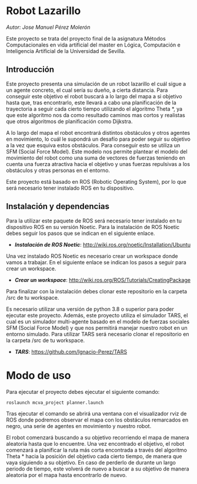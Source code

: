 # Robot Lazarillo
*Autor: Jose Manuel Pérez Molerón*

Este proyecto se trata del proyecto final de la asignatura Métodos Computacionales en vida artificial del master en Lógica, Computación e Inteligencia Artificial de la Universidad de Sevilla. 

 ## Introducción
 
 Este proyecto presenta una simulación de un robot lazarillo
el cuál sigue a un agente concreto, el cual sería su dueño, a
cierta distancia. Para conseguir este objetivo el robot buscará a
lo largo del mapa a si objetivo hasta que, tras encontrarlo, este
llevará a cabo una planificación de la trayectoria a seguir cada
cierto tiempo utilizando el algoritmo Theta *, ya que este
algoritmo nos da como resultado caminos mas cortos y realistas
que otros algoritmos de planificación como Dijkstra.

A lo largo del mapa el robot encontrará distintos obstáculos y otros
agentes en movimiento, lo cuál le supondrá un desafío para poder 
seguir su objetivo a la vez que esquiva estos
obstáculos. Para conseguir esto se utiliza un SFM (Social
Force Model). Este modelo nos permite plantear el modelo del
movimiento del robot como una suma de vectores de fuerzas
teniendo en cuenta una fuerza atractiva hacia el objetivo y unas
fuerzas repulsivas a los obstáculos y otras personas en el entorno.

Este proyecto está basado en ROS (Robotic Operating System), por
lo que será necesario tener instalado ROS en tu dispositivo.

## Instalación y dependencias

Para la utilizar este paquete de ROS será necesario tener instalado en
tu dispositivo ROS en su versión Noetic. Para la instalación de ROS Noetic 
debes seguir los pasos que se indican en el siguiente enlace.

- ***Instalación de ROS Noetic***: http://wiki.ros.org/noetic/Installation/Ubuntu

Una vez instalado ROS Noetic es necesario crear un workspace donde vamos a trabajar. 
En el siguiente enlace se indican los pasos a seguir para crear un workspace.

- ***Crear un workspace***:  http://wiki.ros.org/ROS/Tutorials/CreatingPackage

Para finalizar con la instalación debes clonar este repositorio en la carpeta /src de 
tu workspace.

Es necesario utilizar una versión de python 3.8 o superior para poder ejecutar este proyecto.
Además, este proyecto utiliza el simulador TARS, el cual es un simulador multi-agente basado en 
el modelo de fuerzas sociales SFM (Social Force Model) y que nos permitirá manejar nuestro robot
en un entorno simulado. Para utilizar TARS será necesario clonar el repositorio en la carpeta /src de
tu workspace.

- ***TARS***: https://github.com/Ignacio-Perez/TARS

# Modo de uso

Para ejecutar el proyecto debes ejecutar el siguiente comando:
```
roslaunch mcva_project planner.launch
```
Tras ejecutar el comando se abrirá una ventana con el visualizador rviz de ROS
donde podremos observar el mapa con los obstáculos remarcados en negro, una serie
de agentes en movimiento y nuestro robot.

El robot comenzará buscando a su objetivo recorriendo el mapa de manera aleatoria 
hasta que lo encuentre. Una vez encontrado el objetivo, el robot comenzará a planificar 
la ruta más corta encontrada a través del algoritmo Theta * hacia la posición del objetivo
cada cierto tiempo, de manera que vaya siguiendo a su objetivo. En caso de perderlo de 
durante un largo periodo de tiempo, este volverá de nuevo a buscar a su objetivo de
manera aleatoria por el mapa hasta encontrarlo de nuevo.
